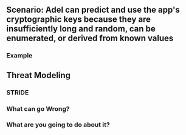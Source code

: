 ## Scenario: Adel can predict and use the app's cryptographic keys because they are insufficiently long and random, can be enumerated, or derived from known values

### Example

## Threat Modeling

### STRIDE

### What can go Wrong?

### What are you going to do about it?